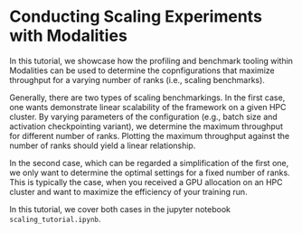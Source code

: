 # Conducting Scaling Experiments with Modalities
In this tutorial, we showcase how the profiling and benchmark tooling within Modalities can be used to determine the copnfigurations that maximize throughput for a varying number of
ranks (i.e., scaling benchmarks).

Generally, there are two types of scaling benchmarkings. In the first case, one wants demonstrate linear scalability of the framework on a given HPC cluster. By varying parameters of the configuration 
(e.g., batch size and activation checkpointing variant), we determine the maximum throughput for different number of ranks. Plotting the maximum throughput against the number of ranks should yield a linear relationship.

In the second case, which can be regarded a simplification of the first one, we only want to determine the optimal settings for a fixed number of ranks. This is typically the case, when you received
a GPU allocation on an HPC cluster and want to maximize the efficiency of your training run. 


In this tutorial, we cover both cases in the jupyter notebook `scaling_tutorial.ipynb`.

